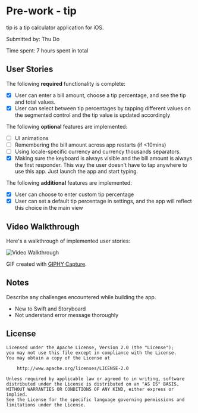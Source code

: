 # Pre-work - tip

tip is a tip calculator application for iOS.

Submitted by: Thu Do

Time spent: 7 hours spent in total

## User Stories

The following **required** functionality is complete:

* [x] User can enter a bill amount, choose a tip percentage, and see the tip and total values.
* [x] User can select between tip percentages by tapping different values on the segmented control and the tip value is updated accordingly

The following **optional** features are implemented:

* [ ] UI animations
* [ ] Remembering the bill amount across app restarts (if <10mins)
* [ ] Using locale-specific currency and currency thousands separators.
* [x] Making sure the keyboard is always visible and the bill amount is always the first responder. This way the user doesn't have to tap anywhere to use this app. Just launch the app and start typing.

The following **additional** features are implemented:

* [x] User can choose to enter custom tip percentage
* [x] User can set a default tip percentage in settings, and the app will reflect this choice in the main view

## Video Walkthrough

Here's a walkthrough of implemented user stories:

<img src='https://i.imgur.com/GwWin16.mp4' title='Video Walkthrough' width='' alt='Video Walkthrough' />

GIF created with [GIPHY Capture](https://giphy.com/apps/giphycapture).

## Notes

Describe any challenges encountered while building the app.
* New to Swift and Storyboard
* Not understand error message thoroughly

## License

    Licensed under the Apache License, Version 2.0 (the "License");
    you may not use this file except in compliance with the License.
    You may obtain a copy of the License at

        http://www.apache.org/licenses/LICENSE-2.0

    Unless required by applicable law or agreed to in writing, software
    distributed under the License is distributed on an "AS IS" BASIS,
    WITHOUT WARRANTIES OR CONDITIONS OF ANY KIND, either express or implied.
    See the License for the specific language governing permissions and
    limitations under the License.
